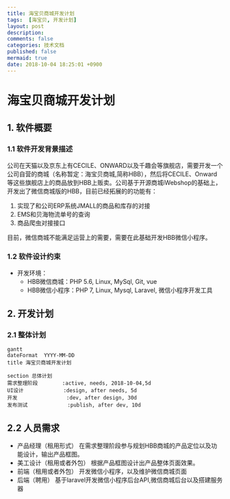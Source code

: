 ```yaml
---
title: 海宝贝商城开发计划
tags:  [海宝贝, 开发计划]
layout: post
description: 
comments: false
categories: 技术文档
published: false
mermaid: true
date: 2018-10-04 18:25:01 +0900
---
```


# 海宝贝商城开发计划

## 1. 软件概要

### 1.1 软件开发背景描述

公司在天猫以及京东上有CECILE、ONWARD以及千趣会等旗舰店，需要开发一个公司自营的商城（名称暂定：海宝贝商城,简称HBB），然后将CECILE、Onward等这些旗舰店上的商品放到HBB上贩卖。公司基于开源商城iWebshop的基础上，开发出了微信商城版的HBB，目前已经拓展的的功能有：
1. 实现了和公司ERP系统JMALL的商品和库存的对接
1. EMS和贝海物流单号的查询
1. 商品爬虫对接接口

目前，微信商城不能满足运营上的需要，需要在此基础开发HBB微信小程序。

### 1.2 软件设计约束

* 开发环境：
    * HBB微信商城：PHP 5.6, Linux, MySql, Git, vue
    * HBB微信小程序：PHP 7, Linux, Mysql, Laravel, 微信小程序开发工具

## 2. 开发计划

### 2.1 整体计划

```mermaid
gantt
dateFormat  YYYY-MM-DD
title 海宝贝商城开发计划

section 总体计划
需求整理阶段        :active, needs, 2018-10-04,5d
UI设计             :design, after needs, 5d
开发                :dev, after design, 30d
发布测试             :publish, after dev, 10d
```

## 2.2 人员需求

* 产品经理（租用形式）
    在需求整理阶段参与规划HBB商城的产品定位以及功能设计，输出产品框图。
* 美工设计（租用或者外包）
    根据产品框图设计出产品整体页面效果。
* 前端（租用或者外包）
    开发微信小程序，以及维护微信商城页面
* 后端（聘用）
    基于laravel开发微信小程序后台API,微信商城后台以及搭建服务器
